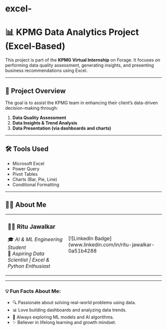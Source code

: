 # excel-
# 📊 KPMG Data Analytics Project (Excel-Based)

This project is part of the **KPMG Virtual Internship** on Forage. It focuses on performing data quality assessment, generating insights, and presenting business recommendations using Excel.

---

## 💼 Project Overview

The goal is to assist the KPMG team in enhancing their client’s data-driven decision-making through:

1. **Data Quality Assessment**
2. **Data Insights & Trend Analysis**
3. **Data Presentation (via dashboards and charts)**

---

## 🛠️ Tools Used

- Microsoft Excel
- Power Query
- Pivot Tables
- Charts (Bar, Pie, Line)
- Conditional Formatting

---

## 🙋‍♀️ About Me

<table>
<tr>

<td>

### 👩‍🎓 **Ritu Jawalkar**  
🎓 *AI & ML Engineering Student*  
💼 *Aspiring Data Scientist | Excel & Python Enthusiast*  
<td>
[![LinkedIn Badge](www.linkedin.com/in/ritu-jawalkar-0a51b4288
</td>
</td>
</tr>
</table>

---

### 💡 Fun Facts About Me:
- 🔍 Passionate about solving real-world problems using data.
- 📊 Love building dashboards and analyzing data trends.
- 🧠 Always exploring ML models and AI algorithms.
- ✨ Believer in lifelong learning and growth mindset.

